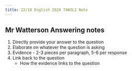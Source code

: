 ```yaml
---
title: 22/10 English 2024 T4W3L2 Note
---
```

## Mr Watterson Answering notes
1. Directly provide your answer to the question
2. Elaborate on whatever the question is asking
3. Evidence - 2-3 pieces per paragraph, 5-6 per response
4. Link back to the question
	- How the evidence links to the question